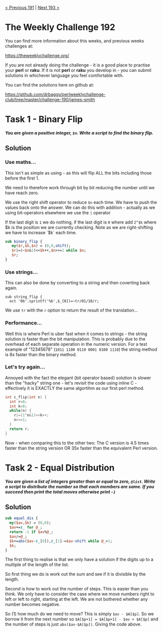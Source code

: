 [< Previous 191](https://github.com/drbaggy/perlweeklychallenge-club/tree/master/challenge-191/james-smith) |
[Next 193 >](https://github.com/drbaggy/perlweeklychallenge-club/tree/master/challenge-193/james-smith)

# The Weekly Challenge 192

You can find more information about this weeks, and previous weeks challenges at:

  https://theweeklychallenge.org/

If you are not already doing the challenge - it is a good place to practise your
**perl** or **raku**. If it is not **perl** or **raku** you develop in - you can
submit solutions in whichever language you feel comfortable with.

You can find the solutions here on github at:

https://github.com/drbaggy/perlweeklychallenge-club/tree/master/challenge-190/james-smith

# Task 1 - Binary Flip

***You are given a positive integer, `$n`. Write a script to find the binary flip.***

## Solution

### Use maths...

This isn't as simple as using `~` as this will flip ALL the bits including those before the first 1.

We need to therefore work through bit by bit reducing the number until we have reach zero.

We use the right shift operator to reduce `$n` each time. We have to push the values back onto the
answer. We can do this with addition - actually as we using bit-operators elsewhere we use the `|` operator

If the last digit is `1` we do nothing, if the last digit is `0` where add `2^$k` where $k is the
position we are currently checking. Note as we are right-shifting we have to increase `$k` each time.

```perl
sub binary_flip {
   my($r,$k,$n) = (0,0,shift);
   $r|=(~$n&1)<<$k++,$n>>=1 while $n;
   $r;
}
```

### Use strings...

This can also be done by converting to a string and then coverting back again.

```
sub string_flip {
  oct '0b'.sprintf('%b',$_[0])=~tr/01/10/r;
```

We use `tr` with the `r` option to return the result of the translation...

### Performance...

Well this is where Perl is uber fast when it comes to strings - the string solution is faster than the bit manipulation. This is probably due to the overhead of each separate operation in the numeric version. For a test example of "12345678" (`1011 1100 0110 0001 0100 1110`) the string method is 8x faster than the binary method.

### Let's try again...

Annoyed with the fact the elegant {bit operator based} solution is slower than the "hacky" string one - let's revisit the code using inline C - effectively it is EXACTLY the same algortihm as our first perl method.

```C
int c_flip(int n) {
  int r=0;
  int k=0;
  while(n) {
    r|=(1^n&1)<<k++;
    n>>=1;
  }
  return r;
}
```

Now - when comparing this to the other two: The C version is 4.5 times faster than the string version OR 35x faster than the equivalent Perl version.


# Task 2 - Equal Distribution

***You are given a list of integers greater than or equal to zero, `@list`. Write a script to distribute the number so that each members are same. If you succeed then print the total moves otherwise print `-1`***

## Solution

```perl
sub equal_dis {
  my($av,$k) = (0,0);
  $av+=$_ for @_;
  return -1 if $av%@_;
  $av/=@_;
  $k+=abs($av-$_[0]),$_[1]-=$av-shift while @_>1;
  $k;
}
```

The first thing to realise is that we only have a solution if the digits up to a multiple of the length of the list.

So first thing we do is work out the sum and see if it is divisible by the length.

Second is how to work out the number of steps. This is easier than you think. We only have to consider the case where we move numbers right to left or left to right, starting at the left. We are not bothered whether any number becomes negative.

So (1) how much do we need to move? This is simply `$av - $A[$p]`. So we borrow it from the next number so `$A[$p+1] = $A[$p+1] - $av + $A[$p]` and the number of steps is just `abs($av-$A[$p])`. Giving the code above.
